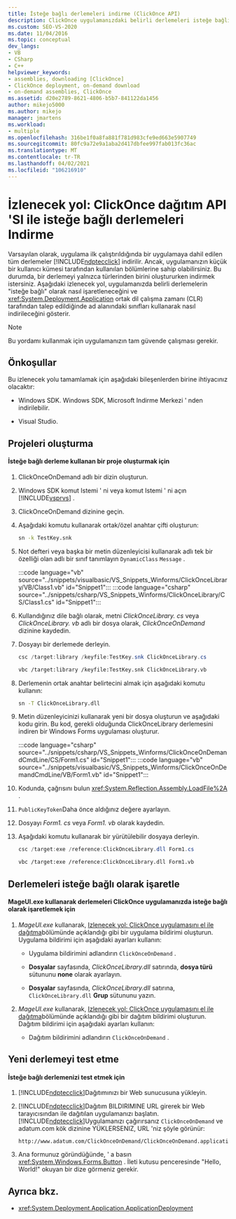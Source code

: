 ```yaml
---
title: İsteğe bağlı derlemeleri indirme (ClickOnce API)
description: ClickOnce uygulamanızdaki belirli derlemeleri isteğe bağlı olarak nasıl işaretleyeceğinizi ve ortak dil çalışma zamanı için gereken durumlarda onları nasıl inditireceğinizi öğrenin.
ms.custom: SEO-VS-2020
ms.date: 11/04/2016
ms.topic: conceptual
dev_langs:
- VB
- CSharp
- C++
helpviewer_keywords:
- assemblies, downloading [ClickOnce]
- ClickOnce deployment, on-demand download
- on-demand assemblies, ClickOnce
ms.assetid: d20e2789-8621-4806-b5b7-841122da1456
author: mikejo5000
ms.author: mikejo
manager: jmartens
ms.workload:
- multiple
ms.openlocfilehash: 316be1f0a8fa881f781d983cfe9ed663e5907749
ms.sourcegitcommit: 80fc9a72e9a1aba2d417dbfee997fab013fc36ac
ms.translationtype: MT
ms.contentlocale: tr-TR
ms.lasthandoff: 04/02/2021
ms.locfileid: "106216910"
---
```

# <a name="walkthrough-download-assemblies-on-demand-with-the-clickonce-deployment-api"></a>İzlenecek yol: ClickOnce dağıtım API 'SI ile isteğe bağlı derlemeleri Indirme
Varsayılan olarak, uygulama ilk çalıştırıldığında bir uygulamaya dahil edilen tüm derlemeler [!INCLUDE[ndptecclick](../deployment/includes/ndptecclick_md.md)] indirilir. Ancak, uygulamanızın küçük bir kullanıcı kümesi tarafından kullanılan bölümlerine sahip olabilirsiniz. Bu durumda, bir derlemeyi yalnızca türlerinden birini oluştururken indirmek istersiniz. Aşağıdaki izlenecek yol, uygulamanızda belirli derlemelerin "isteğe bağlı" olarak nasıl işaretleneceğini ve <xref:System.Deployment.Application> ortak dil çalışma zamanı (CLR) tarafından talep edildiğinde ad alanındaki sınıfları kullanarak nasıl indirileceğini gösterir.

> [!NOTE]
> Bu yordamı kullanmak için uygulamanızın tam güvende çalışması gerekir.

## <a name="prerequisites"></a>Önkoşullar
 Bu izlenecek yolu tamamlamak için aşağıdaki bileşenlerden birine ihtiyacınız olacaktır:

- Windows SDK. Windows SDK, Microsoft Indirme Merkezi ' nden indirilebilir.

- Visual Studio.

## <a name="create-the-projects"></a>Projeleri oluşturma

#### <a name="to-create-a-project-that-uses-an-on-demand-assembly"></a>İsteğe bağlı derleme kullanan bir proje oluşturmak için

1. ClickOnceOnDemand adlı bir dizin oluşturun.

2. Windows SDK komut Istemi ' ni veya komut Istemi ' ni açın [!INCLUDE[vsprvs](../code-quality/includes/vsprvs_md.md)] .

3. ClickOnceOnDemand dizinine geçin.

4. Aşağıdaki komutu kullanarak ortak/özel anahtar çifti oluşturun:

   ```cmd
   sn -k TestKey.snk
   ```

5. Not defteri veya başka bir metin düzenleyicisi kullanarak adlı tek bir özelliği olan adlı bir sınıf tanımlayın `DynamicClass` `Message` .

    :::code language="vb" source="../snippets/visualbasic/VS_Snippets_Winforms/ClickOnceLibrary/VB/Class1.vb" id="Snippet1":::
    :::code language="csharp" source="../snippets/csharp/VS_Snippets_Winforms/ClickOnceLibrary/CS/Class1.cs" id="Snippet1":::

6. Kullandığınız dile bağlı olarak, metni *ClickOnceLibrary. cs* veya *ClickOnceLibrary. vb* adlı bir dosya olarak, *ClickOnceOnDemand* dizinine kaydedin.

7. Dosyayı bir derlemede derleyin.

   ```csharp
   csc /target:library /keyfile:TestKey.snk ClickOnceLibrary.cs
   ```

   ```vb
   vbc /target:library /keyfile:TestKey.snk ClickOnceLibrary.vb
   ```

8. Derlemenin ortak anahtar belirtecini almak için aşağıdaki komutu kullanın:

   ```cmd
   sn -T ClickOnceLibrary.dll
   ```

9. Metin düzenleyicinizi kullanarak yeni bir dosya oluşturun ve aşağıdaki kodu girin. Bu kod, gerekli olduğunda ClickOnceLibrary derlemesini indiren bir Windows Forms uygulaması oluşturur.

    :::code language="csharp" source="../snippets/csharp/VS_Snippets_Winforms/ClickOnceOnDemandCmdLine/CS/Form1.cs" id="Snippet1":::
    :::code language="vb" source="../snippets/visualbasic/VS_Snippets_Winforms/ClickOnceOnDemandCmdLine/VB/Form1.vb" id="Snippet1":::

10. Kodunda, çağrısını bulun <xref:System.Reflection.Assembly.LoadFile%2A> .

11. `PublicKeyToken`Daha önce aldığınız değere ayarlayın.

12. Dosyayı *Form1. cs* veya *Form1. vb* olarak kaydedin.

13. Aşağıdaki komutu kullanarak bir yürütülebilir dosyaya derleyin.

    ```csharp
    csc /target:exe /reference:ClickOnceLibrary.dll Form1.cs
    ```

    ```vb
    vbc /target:exe /reference:ClickOnceLibrary.dll Form1.vb
    ```

## <a name="mark-assemblies-as-optional"></a>Derlemeleri isteğe bağlı olarak işaretle

#### <a name="to-mark-assemblies-as-optional-in-your-clickonce-application-by-using-mageuiexe"></a>MageUI.exe kullanarak derlemeleri ClickOnce uygulamanızda isteğe bağlı olarak işaretlemek için

1. *MageUI.exe* kullanarak, [Izlenecek yol: ClickOnce uygulamasını el ile dağıtma](../deployment/walkthrough-manually-deploying-a-clickonce-application.md)bölümünde açıklandığı gibi bir uygulama bildirimi oluşturun. Uygulama bildirimi için aşağıdaki ayarları kullanın:

    - Uygulama bildirimini adlandırın `ClickOnceOnDemand` .

    - **Dosyalar** sayfasında, *ClickOnceLibrary.dll* satırında, **dosya türü** sütununu **none** olarak ayarlayın.

    - **Dosyalar** sayfasında, *ClickOnceLibrary.dll* satırına, `ClickOnceLibrary.dll` **Grup** sütununu yazın.

2. *MageUI.exe* kullanarak, [Izlenecek yol: ClickOnce uygulamasını el ile dağıtma](../deployment/walkthrough-manually-deploying-a-clickonce-application.md)bölümünde açıklandığı gibi bir dağıtım bildirimi oluşturun. Dağıtım bildirimi için aşağıdaki ayarları kullanın:

    - Dağıtım bildirimini adlandırın `ClickOnceOnDemand` .

## <a name="testing-the-new-assembly"></a>Yeni derlemeyi test etme

#### <a name="to-test-your-on-demand-assembly"></a>İsteğe bağlı derlemenizi test etmek için

1. [!INCLUDE[ndptecclick](../deployment/includes/ndptecclick_md.md)]Dağıtımınızı bir Web sunucusuna yükleyin.

2. [!INCLUDE[ndptecclick](../deployment/includes/ndptecclick_md.md)]Dağıtım BILDIRIMINE URL girerek bir Web tarayıcısından ile dağıtılan uygulamanızı başlatın. [!INCLUDE[ndptecclick](../deployment/includes/ndptecclick_md.md)]Uygulamanızı çağırırsanız `ClickOnceOnDemand` ve adatum.com kök dizinine YÜKLERSENIZ, URL 'niz şöyle görünür:

   ```
   http://www.adatum.com/ClickOnceOnDemand/ClickOnceOnDemand.application
   ```

3. Ana formunuz göründüğünde, ' a basın <xref:System.Windows.Forms.Button> . İleti kutusu penceresinde "Hello, World!" okuyan bir dize görmeniz gerekir.

## <a name="see-also"></a>Ayrıca bkz.
- <xref:System.Deployment.Application.ApplicationDeployment>